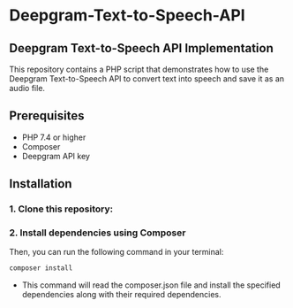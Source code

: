 # Deepgram-Text-to-Speech-API
## Deepgram Text-to-Speech API Implementation 
This repository contains a PHP script that demonstrates how to use the Deepgram Text-to-Speech API to convert text into speech and save it as an audio file.

## Prerequisites

- PHP 7.4 or higher
- Composer
- Deepgram API key

## Installation

### 1. Clone this repository:

### 2. Install dependencies using Composer
  Then, you can run the following command in your terminal:
  ```bash
  composer install
  ```
  - This command will read the composer.json file and install the specified dependencies along with their required dependencies.
